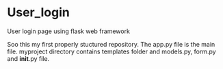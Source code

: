 # User_login
User login page using flask web framework

Soo this my first properly stuctured repository.
The app.py file is the main file.
myproject directory contains templates folder and models.py, form.py and __init__.py file.
